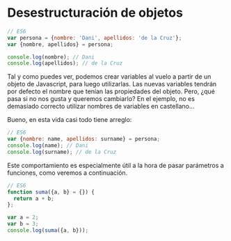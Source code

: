 # Desestructuración de objetos
```javascript
// ES6
var persona = {nombre: 'Dani', apellidos: 'de la Cruz'};
var {nombre, apellidos} = persona;

console.log(nombre); // Dani
console.log(apellidos); // de la Cruz
```

Tal y como puedes ver, podemos crear variables al vuelo a partir de un objeto de Javascript, para luego utilizarlas. Las nuevas variables tendrán por defecto el nombre que tenían las propiedades del objeto. Pero, ¿qué pasa si no nos gusta y queremos cambiarlo? En el ejemplo, no es demasiado correcto utilizar nombres de variables en castellano...

Bueno, en esta vida casi todo tiene arreglo:

```javascript
// ES6
var {nombre: name, apellidos: surname} = persona;
console.log(name); // Dani
console.log(surname); // de la Cruz
```

Este comportamiento es especialmente útil a la hora de pasar parámetros a funciones, como veremos a continuación.

```javascript
// ES6
function suma({a, b} = {}) {
  return a + b;
};

var a = 2;
var b = 3;
console.log(suma({a, b}));
```